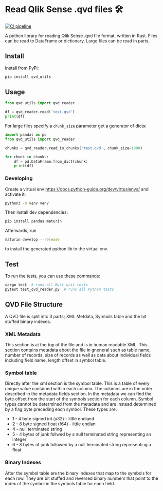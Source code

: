 # Read Qlik Sense .qvd files 🛠
[![CI pipeline](https://github.com/SBentley/qvd-utils/actions/workflows/CI.yml/badge.svg)](https://github.com/SBentley/qvd-utils/actions/workflows/CI.yml)

A python library for reading Qlik Sense .qvd file format, written in Rust.
Files can be read to DataFrame or dictionary. Large files can be read in parts.

## Install

Install from PyPi:

```sh
pip install qvd_utils
```

## Usage

```python
from qvd_utils import qvd_reader

df = qvd_reader.read('test.qvd')
print(df)
```

For large files specify a `chunk_size` parameter get a generator of dicts:

```python
import pandas as pd
from qvd_utils import qvd_reader

chunks = qvd_reader.read_in_chunks('test.qvd', chunk_size=1000)

for chunk in chunks:
    df = pd.DataFrame.from_dict(chunk)
    print(df)
```

### Developing

Create a virtual env https://docs.python-guide.org/dev/virtualenvs/ and activate it.

```sh
python3 -m venv venv
```

Then install dev dependencies:

```sh
pip install pandas maturin
```

Afterwards, run 

```sh
maturin develop --release
```

to install the generated python lib to the virtual env.

## Test

To run the tests, you can use these commands:

```sh
cargo test  # runs all Rust unit tests
pytest test_qvd_reader.py  # runs all Python tests
```

## QVD File Structure

A QVD file is split into 3 parts; XML Metdata, Symbols table and the bit
stuffed binary indexes.

### XML Metadata

This section is at the top of the file and is in human readable XML. This
section contains metadata about the file in gneneral such as table name, number
of records, size of records as well as data about individual fields including
field name, length offset in symbol table.

### Symbol table

Directly after the xml section is the symbol table. This is a table of every
unique value contained within each column. The columns are in the order
described in the metadata fields section. In the metadata we can find the byte
offset from the start of the symbols section for each column. Symbol types
cannot be determined from the metadata and are instead determined by a flag
byte preceding each symbol. These types are:

* 1 - 4 byte signed int (u32) - little endiand
* 2 - 8 byte signed float (f64) - little endian
* 4 - null terminated string
* 5 - 4 bytes of junk follwed by a null terminated string representing an integer
* 6 - 8 bytes of junk followed by a null terminated string representing a float

### Binary Indexes

After the symbol table are the binary indexes that map to the symbols for each
row. They are bit stuffed and reversed binary numbers that point to the index
of the symbol in the symbols table for each field.
